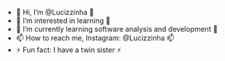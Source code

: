 - 👋 Hi, I’m @Lucizzinha 👋
- 👀 I’m interested in learning 👀
- 🌱 I’m currently learning software analysis and development 🌱
- 📫 How to reach me, Instagram: @Lucizzinha 📫
- ⚡ Fun fact: I have a twin sister ⚡

<!---
Lucizzinha/Lucizzinha is a ✨ special ✨ repository because its `README.md` (this file) appears on your GitHub profile.
You can click the Preview link to take a look at your changes.
--->
